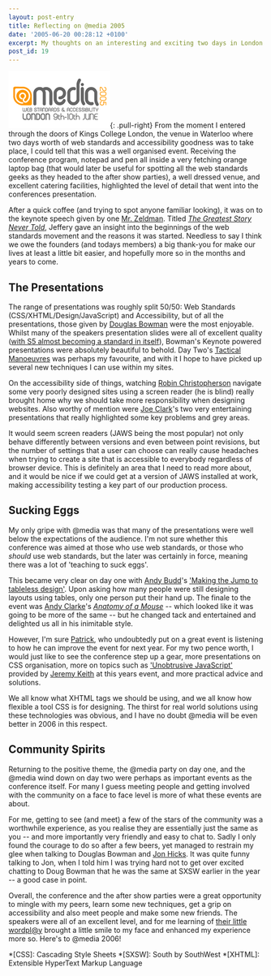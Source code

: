 ```yaml
---
layout: post-entry
title: Reflecting on @media 2005
date: '2005-06-20 00:28:12 +0100'
excerpt: My thoughts on an interesting and exciting two days in London.
post_id: 19
---
```

![@media2005 logo](/assets/images/2005/06/atmedia_2005.png){: .pull-right} From the moment I entered through the doors of Kings College London, the venue in Waterloo where two days worth of web standards and accessibility goodness was to take place, I could tell that this was a well organised event.  Receiving the conference program, notepad and pen all inside a very fetching orange laptop bag (that would later be useful for spotting all the web standards geeks as they headed to the after show parties), a well dressed venue, and excellent catering facilities, highlighted the level of detail that went into the conferences presentation.

After a quick coffee (and trying to spot anyone familiar looking), it was on to the keynote speech given by one [Mr. Zeldman][1]. Titled [<cite>The Greatest Story Never Told</cite>][2], Jeffery gave an insight into the beginnings of the web standards movement and the reasons it was started. Needless to say I think we owe the founders (and todays members) a big thank-you for make our lives at least a little bit easier, and hopefully more so in the months and years to come.

[1]: http://www.zeldman.com/
[2]: http://www.happycog.com/clients/atmedia05/


## The Presentations
The range of presentations was roughly split 50/50: Web Standards (CSS/XHTML/Design/JavaScript) and Accessibility, but of all the presentations, those given by [Douglas Bowman][3] were the most enjoyable. Whilst many of the speakers presentation slides were all of excellent quality ([with S5 almost becoming a standard in itself][4]), Bowman's Keynote powered presentations were absolutely beautiful to behold. Day Two's [Tactical Manoeuvres][5] was perhaps my favourite, and with it I hope to have picked up several new techniques I can use within my sites.

On the accessibility side of things, watching [Robin Christopherson][6] navigate some very poorly designed sites using a screen reader (he is blind) really brought home why we should take more responsibility when designing websites. Also worthy of mention were [Joe Clark][7]'s two very entertaining presentations that really highlighted some key problems and grey areas.

It would seem screen readers (JAWS being the most popular) not only behave differently between versions and even between point revisions, but the number of settings that a user can choose can really cause headaches when trying to create a site that is accessible to everybody regardless of browser device. This is definitely an area that I need to read more about, and it would be nice if we could get at a version of JAWS installed at work, making accessibility testing a key part of our production process.

## Sucking Eggs
My only gripe with @media was that many of the presentations were well below the expectations of the audience. I'm not sure whether this conference was aimed at those who use web standards, or those who *should* use web standards, but the later was certainly in force, meaning there was a lot of 'teaching to suck eggs'.

This became very clear on day one with [Andy Budd][8]'s ['Making the Jump to tableless design'][9]. Upon asking how many people were still designing layouts using tables, only one person put their hand up. The finale to the event was [Andy Clarke][10]'s <cite>[Anatomy of a Mouse][11]</cite> -- which looked like it was going to be more of the same -- but he changed tack and entertained and delighted us all in his inimitable style.

However, I'm sure [Patrick][12], who undoubtedly put on a great event is listening to how he can improve the event for next year. For my two pence worth, I would just like to see the conference step up a gear, more presentations on CSS organisation, more on topics such as ['Unobtrusive JavaScript'][13] provided by [Jeremy Keith][14] at this years event, and more practical advice and solutions.

We all know what XHTML tags we should be using, and we all know how flexible a tool CSS is for designing. The thirst for real world solutions using these technologies was obvious, and I have no doubt @media will be even better in 2006 in this respect.

## Community Spirits
Returning to the positive theme, the @media party on day one, and the @media wind down on day two were perhaps as important events as the conference itself. For many I guess meeting people and getting involved with the community on a face to face level is more of what these events are about.

For me, getting to see (and meet) a few of the stars of the community was a worthwhile experience, as you realise they are essentially just the same as you -- and more importantly very friendly and easy to chat to. Sadly I only found the courage to do so after a few beers, yet managed to restrain my glee when talking to Douglas Bowman and [Jon Hicks][15]. It was quite funny talking to Jon, when I told him I was trying hard not to get over excited chatting to Doug Bowman that he was the same at SXSW earlier in the year -- a good case in point.

Overall, the conference and the after show parties were a great opportunity to mingle with my peers, learn some new techniques, get a grip on accessibility and also meet people and make some new friends. The speakers were all of an excellent level, and for me learning of [their little wordpl@y][16] brought a little smile to my face and enhanced my experience more so. Here's to @media 2006!

[3]: http://www.stopdesign.com/
[4]: http://www.meyerweb.com/eric/tools/s5/
[5]: http://www.stopdesign.com/present/2005/atmedia/tactical.pdf
[6]: http://www.abilitynet.org.uk/
[7]: http://www.joeclark.org/
[8]: http://www.andybudd.com/
[9]: http://www.andybudd.com/@media2005/
[10]: http://www.stuffandnonsense.co.uk/
[11]: http://www.malarkey.co.uk/Download.aspx?id=9
[12]: http://www.vivabit.co.uk
[13]: http://adactio.com/atmedia2005/
[14]: http://adactio.com/
[15]: http://www.hicksdesign.co.uk/
[16]: http://www.molly.com/2005/06/11/the-passion-of-atmedia-2005/

*[CSS]: Cascading Style Sheets
*[SXSW]: South by SouthWest
*[XHTML]: Extensible HyperText Markup Language
